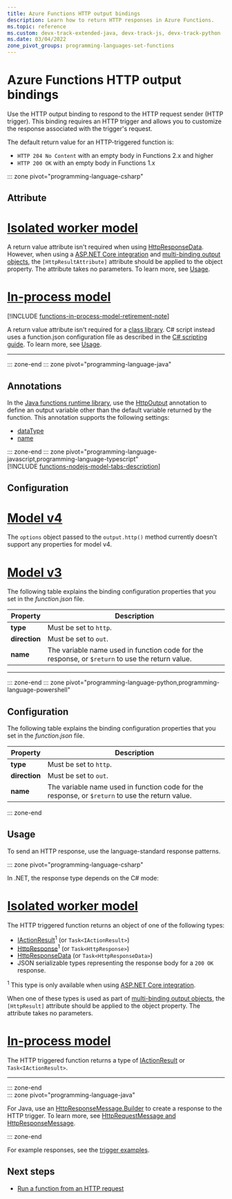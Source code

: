 ```yaml
---
title: Azure Functions HTTP output bindings
description: Learn how to return HTTP responses in Azure Functions.
ms.topic: reference
ms.custom: devx-track-extended-java, devx-track-js, devx-track-python
ms.date: 03/04/2022
zone_pivot_groups: programming-languages-set-functions
---
```


# Azure Functions HTTP output bindings

Use the HTTP output binding to respond to the HTTP request sender (HTTP trigger). This binding requires an HTTP trigger and allows you to customize the response associated with the trigger's request.

The default return value for an HTTP-triggered function is:

- `HTTP 204 No Content` with an empty body in Functions 2.x and higher
- `HTTP 200 OK` with an empty body in Functions 1.x

::: zone pivot="programming-language-csharp"
## Attribute

# [Isolated worker model](#tab/isolated-process)

A return value attribute isn't required when using [HttpResponseData]. However, when using a [ASP.NET Core integration](./dotnet-isolated-process-guide.md#aspnet-core-integration) and [multi-binding output objects](./dotnet-isolated-process-guide.md#multiple-output-bindings), the `[HttpResultAttribute]` attribute should be applied to the object property. The attribute takes no parameters. To learn more, see [Usage](#usage).

# [In-process model](#tab/in-process)

[!INCLUDE [functions-in-process-model-retirement-note](../../includes/functions-in-process-model-retirement-note.md)]

A return value attribute isn't required for a [class library](functions-dotnet-class-library.md). C# script instead uses a function.json configuration file as described in the [C# scripting guide](./functions-reference-csharp.md#http-output). To learn more, see [Usage](#usage).

---

::: zone-end
::: zone pivot="programming-language-java"  
## Annotations

In the [Java functions runtime library](/java/api/overview/azure/functions/runtime), use the [HttpOutput](/java/api/com.microsoft.azure.functions.annotation.httpoutput) annotation to define an output variable other than the default variable returned by the function. This annotation supports the following settings:

+ [dataType](/java/api/com.microsoft.azure.functions.annotation.httpoutput.datatype)
+ [name](/java/api/com.microsoft.azure.functions.annotation.httpoutput.name)

::: zone-end 
::: zone pivot="programming-language-javascript,programming-language-typescript"  
[!INCLUDE [functions-nodejs-model-tabs-description](../../includes/functions-nodejs-model-tabs-description.md)]

## Configuration

# [Model v4](#tab/nodejs-v4)

The `options` object passed to the `output.http()` method currently doesn't support any properties for model v4.

# [Model v3](#tab/nodejs-v3)

The following table explains the binding configuration properties that you set in the *function.json* file.

| Property | Description |
|---------|---------|
| **type** |Must be set to `http`. |
| **direction** | Must be set to `out`. |
| **name** | The variable name used in function code for the response, or `$return` to use the return value. |

---

::: zone-end 
::: zone pivot="programming-language-python,programming-language-powershell"  
## Configuration

The following table explains the binding configuration properties that you set in the *function.json* file.

|Property  |Description  |
|---------|---------|
| **type** |Must be set to `http`. |
| **direction** | Must be set to `out`. |
| **name** | The variable name used in function code for the response, or `$return` to use the return value. |

::: zone-end 

## Usage

To send an HTTP response, use the language-standard response patterns. 

::: zone pivot="programming-language-csharp"

In .NET, the response type depends on the C# mode:

# [Isolated worker model](#tab/isolated-process)

The HTTP triggered function returns an object of one of the following types:

- [IActionResult]<sup>1</sup> (or `Task<IActionResult>`)
- [HttpResponse]<sup>1</sup> (or `Task<HttpResponse>`)
- [HttpResponseData] (or `Task<HttpResponseData>`)
- JSON serializable types representing the response body for a `200 OK` response.

<sup>1</sup> This type is only available when using  [ASP.NET Core integration](./dotnet-isolated-process-guide.md#aspnet-core-integration).

When one of these types is used as part of [multi-binding output objects](./dotnet-isolated-process-guide.md#multiple-output-bindings), the `[HttpResult]` attribute should be applied to the object property. The attribute takes no parameters.

[IActionResult]: /dotnet/api/microsoft.aspnetcore.mvc.iactionresult
[HttpResponse]: /dotnet/api/microsoft.aspnetcore.http.httpresponse

# [In-process model](#tab/in-process)

The HTTP triggered function returns a type of [IActionResult] or `Task<IActionResult>`.

---

::: zone-end  
::: zone pivot="programming-language-java"  

For Java, use an [HttpResponseMessage.Builder](/java/api/com.microsoft.azure.functions.httpresponsemessage.builder) to create a response to the HTTP trigger. To learn more, see [HttpRequestMessage and HttpResponseMessage](functions-reference-java.md#httprequestmessage-and-httpresponsemessage).

::: zone-end 

For example responses, see the [trigger examples](./functions-bindings-http-webhook-trigger.md#example).

## Next steps

- [Run a function from an HTTP request](./functions-bindings-http-webhook-trigger.md)

[HttpResponseData]: /dotnet/api/microsoft.azure.functions.worker.http.httpresponsedata